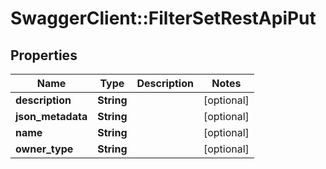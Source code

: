 # SwaggerClient::FilterSetRestApiPut

## Properties
Name | Type | Description | Notes
------------ | ------------- | ------------- | -------------
**description** | **String** |  | [optional] 
**json_metadata** | **String** |  | [optional] 
**name** | **String** |  | [optional] 
**owner_type** | **String** |  | [optional] 

